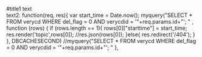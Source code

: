 #title1
text  
text2:
	function(req, res){
	  var start_time = Date.now();
	  myquery("SELECT * FROM verycd WHERE del_flag = 0 AND verycdid = '"+req.params.id+"'; "
	  	, function (rows) {
	  		if (rows.length == 1){
	  			rows[0]["starttime"] = start_time;
	  			res.render('topic',rows[0]);
	  			//res.json(rows[0]);
	  		}else{
	  			res.redirect('/404');
	  		}
	  	}, DBCACHESECOND) //myquery("SELECT * FROM verycd WHERE del_flag = 0 AND verycdid = '"+req.params.id+"'; "
	},
		
